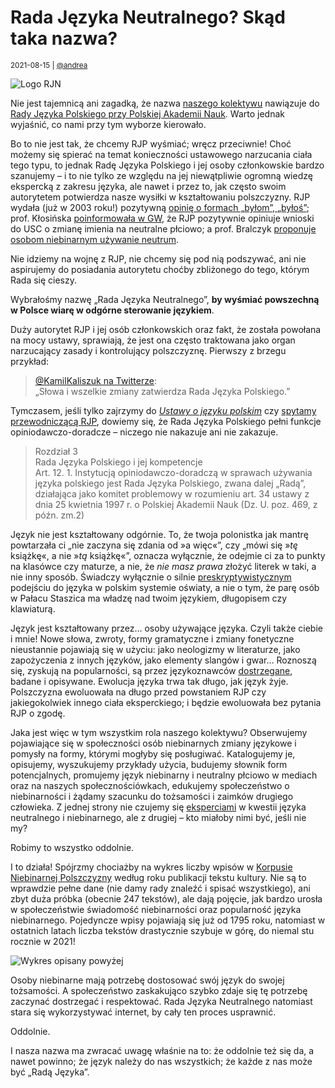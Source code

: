 # Rada Języka Neutralnego? Skąd taka nazwa?

<small>2021-08-15 | [@andrea](/@andrea)</small>

![Logo RJN](/img-local/logo/logo-full.png)

Nie jest tajemnicą ani zagadką, że nazwa [naszego kolektywu](/kolektyw-rjn) nawiązuje do
[Rady Języka Polskiego przy Polskiej Akademii Nauk](https://pl.wikipedia.org/wiki/Rada_J%C4%99zyka_Polskiego).
Warto jednak wyjaśnić, co nami przy tym wyborze kierowało.

Bo to nie jest tak, że chcemy RJP wyśmiać; wręcz przeciwnie!
Choć możemy się spierać na temat konieczności ustawowego narzucania ciała tego typu,
to jednak Radę Języka Polskiego i jej osoby członkowskie bardzo szanujemy –
i to nie tylko ze względu na jej niewątpliwie ogromną wiedzę ekspercką z zakresu języka,
ale nawet i przez to, jak często swoim autorytetem potwierdza nasze wysiłki w kształtowaniu polszczyzny.
RJP wydała (już w 2003 roku!) pozytywną [opinię o formach „byłom”, „byłoś”](https://rjp.pan.pl/index.php?option=com_content&view=article&id=317:byom-byo&catid=44&Itemid=208);
prof. Kłosińska [poinformowała w GW](https://wyborcza.pl/7,75410,26361697,prof-klosinska-dzban-to-slowo-nacechowane-pejoratywnie.html),
że RJP pozytywnie opiniuje wnioski do USC o zmianę imienia na neutralne płciowo;
a prof. Bralczyk [proponuje osobom niebinarnym używanie neutrum](https://ksiazki.wp.pl/w-tvp-wysmiewali-osoby-niebinarne-profesor-bralczyk-rozumie-dlaczego-6616979703601760a).

Nie idziemy na wojnę z RJP, nie chcemy się pod nią podszywać,
ani nie aspirujemy do posiadania autorytetu choćby zbliżonego do tego, którym Rada się cieszy.

Wybrałośmy nazwę „Rada Języka Neutralnego”, **by wyśmiać powszechną w Polsce wiarę w odgórne sterowanie językiem**.

Duży autorytet RJP i jej osób członkowskich oraz fakt, że została powołana na mocy ustawy,
sprawiają, że jest ona często traktowana jako organ narzucający zasady i kontrolujący polszczyznę.
Pierwszy z brzegu przykład:

> [@KamilKaliszuk na Twitterze](https://twitter.com/KamilKaliszuk/status/1424424943903809539):  
> „Słowa i wszelkie zmiany zatwierdza Rada Języka Polskiego.”

Tymczasem, jeśli tylko zajrzymy do [_Ustawy o języku polskim_](http://isap.sejm.gov.pl/isap.nsf/DocDetails.xsp?id=WDU19990900999)
czy [spytamy przewodniczącą RJP](https://youtu.be/LPfoDrgpYQo?t=423),
dowiemy się, że Rada Języka Polskiego pełni funkcje opiniodawczo-doradcze – niczego nie nakazuje ani nie zakazuje.

> Rozdział 3  
> Rada Języka Polskiego i jej kompetencje  
> Art. 12. 1. Instytucją opiniodawczo-doradczą w sprawach używania języka
> polskiego jest Rada Języka Polskiego, zwana dalej „Radą”, działająca jako komitet
> problemowy w rozumieniu art. 34 ustawy z dnia 25 kwietnia 1997 r. o Polskiej
> Akademii Nauk (Dz. U. poz. 469, z późn. zm.2)

Język nie jest kształtowany odgórnie.
To, że twoja polonistka jak mantrę powtarzała ci
„nie zaczyna się zdania od »a więc«”,
czy „mówi się »_tę_ książkę«, a nie »_tą_ książkę«”,
oznacza wyłącznie, że odejmie ci za to punkty na klasówce czy maturze,
a nie, że _nie masz prawa_ złożyć literek w taki, a nie inny sposób.
Świadczy wyłącznie o silnie [preskryptywistycznym](https://pl.wikipedia.org/wiki/Preskryptywizm_(j%C4%99zykoznawstwo))
podejściu do języka w polskim systemie oświaty,
a nie o tym, że parę osób w Pałacu Staszica ma władzę nad twoim językiem, długopisem czy klawiaturą.

Język jest kształtowany przez… osoby używające języka. Czyli także ciebie i mnie!
Nowe słowa, zwroty, formy gramatyczne i zmiany fonetyczne nieustannie pojawiają się w użyciu:
jako neologizmy w literaturze, jako zapożyczenia z innych języków, jako elementy slangów i gwar…
Roznoszą się, zyskują na popularności, są przez językoznawców [dostrzegane](https://www.nowewyrazy.pl/haslo/dukaizm.html), badane i opisywane.
Ewolucja języka trwa tak długo, jak język żyje.
Polszczyzna ewoluowała na długo przed powstaniem RJP czy jakiegokolwiek innego ciała eksperckiego;
i będzie ewoluowała bez pytania RJP o zgodę.

Jaka jest więc w tym wszystkim rola naszego kolektywu?
Obserwujemy pojawiające się w społeczności osób niebinarnych zmiany językowe i pomysły na formy,
którymi mogłyby się posługiwać. Katalogujemy je, opisujemy, wyszukujemy przykłady użycia,
budujemy słownik form potencjalnych,
promujemy język niebinarny i neutralny płciowo w mediach oraz na naszych społecznościówkach,
edukujemy społeczeństwo o niebinarności i żądamy szacunku do tożsamości i zaimków drugiego człowieka.
Z jednej strony nie czujemy się [eksperciami](/neutratywy#ekspercie) w kwestii języka neutralnego i niebinarnego,
ale z drugiej – kto miałoby nimi być, jeśli nie my?

Robimy to wszystko oddolnie.

I to działa!
Spójrzmy chociażby na wykres liczby wpisów w [Korpusie Niebinarnej Polszczyzny](/korpus) według roku publikacji tekstu kultury.
Nie są to wprawdzie pełne dane (nie damy rady znaleźć i spisać wszystkiego), ani zbyt duża próbka (obecnie 247 tekstów),
ale dają pojęcie, jak bardzo urosła w społeczeństwie świadomość niebinarności oraz popularność języka niebinarnego.
Pojedyncze wpisy pojawiają się już od 1795 roku, natomiast w ostatnich latach liczba tekstów drastycznie szybuje w górę,
do niemal stu rocznie w 2021!

![Wykres opisany powyżej](/img-local/blog/korpus-wykres.png)

Osoby niebinarne mają potrzebę dostosować swój język do swojej tożsamości.
A społeczeństwo zaskakująco szybko zdaje się tę potrzebę zaczynać dostrzegać i respektować.
Rada Języka Neutralnego natomiast stara się wykorzystywać internet, by cały ten proces usprawnić.

Oddolnie.

I nasza nazwa ma zwracać uwagę właśnie na to: że oddolnie też się da, a nawet powinno;
że język należy do nas wszystkich; że każde z nas może być „Radą Języka”.
